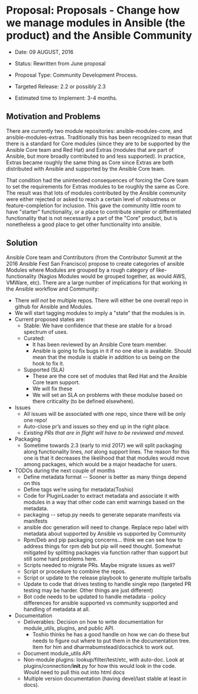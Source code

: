 # Proposal: Proposals - Change how we manage modules in Ansible (the product) and the Ansible Community

 - Date: 09 AUGUST, 2016

 - Status: Rewritten from June proposal

 - Proposal Type: Community Development Process.

 - Targeted Release: 2.2 or possibly 2.3

 - Estimated time to Implement: 3-4 months.

 ## Motivation and Problems
There are currently two module repositories: ansible-modules-core, and ansible-modules-extras.  Traditionally this has been recognized to mean that there is a standard for Core modules (since they are to be supported by the Ansible Core team and Red Hat) and Extras (modules that are part of Ansible, but more broadly contributed to and less supported).  In practice, Extras became roughly the same thing as Core since Extras are both distributed with Ansible and supported by the Ansible Core team.  

That condition had the unintended consequences of forcing the Core team to set the requirements for Extras modules to be roughly the same as Core.  The result was that lots of modules contributed by the Ansible community were either rejected or asked to reach a certain level of robustness or feature-completion for inclusion.  This gave the community little room to have "starter" functionality, or a place to contribute simpler or differentiated functionality that is not necessarily a part of the "Core" product, but is nonetheless a good place to get other functionality into ansible.

## Solution
Ansible Core team and Contributors (from the Contributor Summit at the 2016 Ansible Fest San Francisco) propose to create categories of ansible Modules where Modules are grouped by a rough category of like-functionality (Nagios Modules would be grouped together, as would AWS, VMWare, etc).  There are a large number of implications for that working in the Ansible workflow and Community:
  - There *will not* be multiple repos.  There will either be one overall repo in github for Ansible and Modules.
  - We will start tagging modules to imply a "state" that the modules is in.
  - Current proposed states are:
    - Stable: We have confidence that these are stable for a broad spectrum of uses.
    - Curated: 
      - It has been reviewed by an Ansible Core team member.
      - Ansible is going to fix bugs in it if no one else is available.  Should mean that the module is stable in addition to us being on the hook to fix it.
    - Supported (SLA)
      - These are the core set of modules that Red Hat and the Ansible Core team support. 
      - We will fix these
      - We will set an SLA on problems with these modulse based on there criticality (to be defined elsewhere).
  - Issues
    - All issues will be associated with one repo, since there will be only one repo!
    - Auto-close pr’s and issues so they end up in the right place. 
    - *Existing PRs that are in flight will have to be reviewed and moved.*  
  - Packaging
    - Sometime towards 2.3 (early to mid 2017) we will split packaging along functionality lines, *not* along support lines.  The reason for this one is that it decreases the likelihood that that modules would move among packages, which would be a major headache for users.
  - TODOs during the next couple of months
    - Define metadata format -- Sooner is better as many things depend on this
    - Define tags we’re using for metadata(Toshio)
    - Code for PluginLoader to extract metadata and associate it with modules in a way that other code can emit warnings based on the metadata.
    - packaging -- setup.py needs to generate separate manifests via manifests
    - ansible doc generation will need to change.  Replace repo label with metadata about supported by Ansible vs supported by Community
    - Rpm/Deb and pip packaging concerns… think we can see how to address things for rpm deb but pip will need thought.  Somewhat mitigated by splitting packages via function rather than support but still some hard problems here.
    - Scripts needed to migrate PRs.  Maybe migrate issues as well?
    - Script or procedure to combine the repos.
    - Script or update to the release playbook to generate multiple tarballs
    - Update to code that drives testing to handle single repo (targeted PR testing may be harder.  Other things are just different)
    - Bot code needs to be updated to handle metadata - policy differences for ansible supported vs community supported and handling of metadata at all.
  - Documentation
    - Deliverables: Decision on how to write documentation for module_utils, plugins, and public API.
      - Toshio thinks he has a good handle on how we can do these but needs to figure out where to put them in the documentation tree. Item for him and dharmabumstead/docschick to work out.
    - Document module_utils API
    - Non-module plugins: lookup/filter/test/etc, with auto-doc. Look at plugins/connection/__init__.py for how this would look in the code.  Would need to pull this out into html docs
    - Multiple version documentation (having devel/last stable at least in docs).









